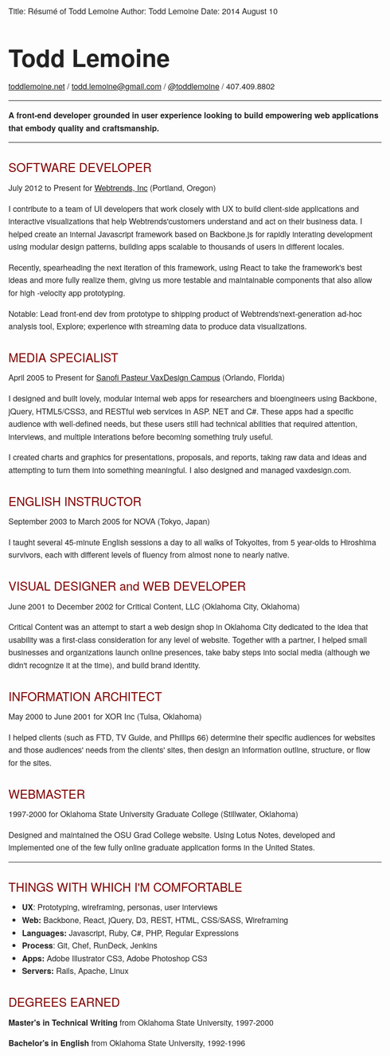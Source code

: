Title:			Résumé  of Todd Lemoine
Author:			Todd Lemoine
Date:           2014 August 10

# Todd Lemoine #
[toddlemoine.net][tl] / [todd.lemoine@gmail.com][email] / [@toddlemoine][twitter] / 407.409.8802

---

**A front-end developer grounded in user experience looking to build empowering web applications that embody quality and craftsmanship.**

---

SOFTWARE DEVELOPER
----------------
July 2012 to Present for [Webtrends, Inc][webtrends] (Portland, Oregon)

I contribute to a team of UI developers that work closely with UX to build client-side applications and interactive visualizations that help Webtrends'customers understand and act on their business data. I helped create an internal Javascript framework based on Backbone.js for rapidly interating development using modular design patterns, building apps scalable to thousands of users in different locales.

Recently, spearheading the next iteration of this framework, using React to take the framework's best ideas and more fully realize them, giving us more testable and maintainable components that also allow for high -velocity app prototyping.

Notable: Lead front-end dev from prototype to shipping product of Webtrends'next-generation ad-hoc analysis tool, Explore; experience with streaming data to produce data visualizations.

MEDIA SPECIALIST
----------------
April 2005 to Present for [Sanofi Pasteur VaxDesign Campus][vaxdesign] (Orlando, Florida)

I designed and built lovely, modular internal web apps for researchers and bioengineers using Backbone, jQuery, HTML5/CSS3, and RESTful web services in ASP. NET and C#. These apps had a specific audience with well-defined needs, but these users still had technical abilities that required attention, interviews, and multiple interations before becoming something truly useful.

I created charts and graphics for presentations, proposals, and reports, taking raw data and ideas and attempting to turn them into something meaningful. I also designed and managed vaxdesign.com.

ENGLISH INSTRUCTOR
------------------
September 2003 to March 2005 for NOVA (Tokyo, Japan)

I taught several 45-minute English sessions a day to all walks of Tokyoites, from 5 year-olds to Hiroshima survivors, each with different levels of fluency from almost none to nearly native.

VISUAL DESIGNER and WEB DEVELOPER
-------------------------------------------
June 2001 to December 2002 for Critical Content, LLC (Oklahoma City, Oklahoma)

Critical Content was an attempt to start a web design shop in Oklahoma City  dedicated to the idea that usability was a first-class consideration for any level of website. Together with a partner, I helped small businesses and organizations launch online presences, take baby steps into social media (although we didn't recognize it at the time), and build brand identity.

INFORMATION ARCHITECT
---------------------
May 2000 to June 2001 for XOR Inc (Tulsa, Oklahoma)

I helped clients (such as FTD, TV Guide, and Phillips 66) determine their specific audiences for websites and those audiences' needs from the clients' sites, then design an information outline, structure, or flow for the sites.

WEBMASTER
---------
1997-2000 for Oklahoma State University Graduate College (Stillwater, Oklahoma)

Designed and maintained the OSU Grad College website. Using Lotus Notes, developed and implemented one of the few fully online graduate application forms in the United States.

---

THINGS WITH WHICH I'M COMFORTABLE
-----------------------------------------------------------------------------
* **UX**: 			Prototyping, wireframing, personas, user interviews
* **Web:** 			Backbone, React, jQuery, D3, REST, HTML, CSS/SASS, Wireframing
* **Languages:** 	Javascript, Ruby, C#, PHP, Regular Expressions
* **Process**:      Git, Chef, RunDeck, Jenkins
* **Apps:**         Adobe Illustrator CS3, Adobe Photoshop CS3
* **Servers:** 		Rails, Apache, Linux

DEGREES EARNED
-----------------------------------------------------------------------------
**Master's in Technical Writing** from Oklahoma State University, 1997-2000

**Bachelor's in English** from Oklahoma State University, 1992-1996

[tl]:http://toddlemoine.net
[vaxdesign]:http://www.vaxdesign.com
[webtrends]:http://webtrends.com
[twitter]:https://twitter.com/toddlemoine
[email]:mailto:todd.lemoine@gmail.com

<style type="text/css" media="all">
    body { padding: 3em; font: normal 100% "Helvetica Neue", Arial, "sans serif"; line-height: 160%; color: #222; margin: 0 auto; max-width: 750px; }
    h1 { font-size: 3em;  }
    h2 { margin: 1.5em 0 0 0; color: maroon; font-weight: 200; }
    h2:last-child { font-style: normal; color: red; font-size: 100%; }
	#visualdesignerandwebdeveloper { page-break-before: always; }
</style>
<style type="text/css" media="print">
    body { max-width: auto; padding: 1em; font-size: 90%; }
	a { text-decoration: none; color: inherit; }
    h1 { font-size: 2em; margin-bottom: .5em; }
</style>
